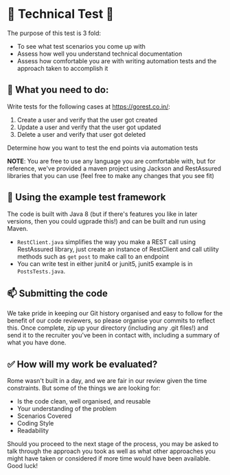 # 🚀 Technical Test 🚀
The purpose of this test is 3 fold:
* To see what test scenarios you come up with
* Assess how well you understand technical documentation
* Assess how comfortable you are with writing automation tests and the approach taken to accomplish it

## 📕 What you need to do:
Write tests for the following cases at https://gorest.co.in/:
1. Create a user and verify that the user got created
2. Update a user and verify that the user got updated
3. Delete a user and verify that user got deleted

Determine how you want to test the end points via automation tests

**NOTE**: You are free to use any language you are comfortable with, but for reference, we've provided a maven project using Jackson and RestAssured libraries that you can use (feel free to make any changes that you see fit)

## 🧠 Using the example test framework
The code is built with Java 8 (but if there's features you like in later versions, then you could ugprade this!) and can be built and run using Maven.
* `RestClient.java` simplifies the way you make a REST call using RestAssured library, just create an instance of RestClient and call utility methods such as `get` `post` to make call to an endpoint
* You can write test in either junit4 or junit5, junit5 example is in `PostsTests.java`.

## 📫 Submitting the code
We take pride in keeping our Git history organised and easy to follow for the benefit of our code reviewers, so please organise your commits to reflect this.
Once complete, zip up your directory (including any .git files!) and send it to the recruiter you've been in contact with, including a summary of what you have done.
 
## ✅ How will my work be evaluated?
Rome wasn't built in a day, and we are fair in our review given the time constraints. But some of the things we are looking for:
* Is the code clean, well organised, and reusable
* Your understanding of the problem
* Scenarios Covered
* Coding Style
* Readability

Should you proceed to the next stage of the process, you may be asked to talk through the approach you took as well as what other approaches you might have taken or considered if more time would have been available. 
Good luck! 
 

